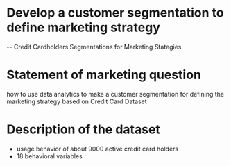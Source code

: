 # Develop a customer segmentation to define marketing strategy
-- Credit Cardholders Segmentations for Marketing Stategies

# Statement of marketing question
how to use data analytics to make a customer segmentation for defining the marketing strategy based on Credit Card Dataset
 
# Description of the dataset
- usage behavior of about 9000 active credit card holders
- 18 behavioral variables

